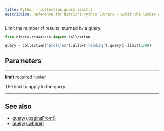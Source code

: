 ```yaml
---
title: Python - collection.query.limit()
description: Reference for Nitric's Python library - Limit the number of results returned by a query.
---
```


Limit the number of results returned by a query.

```python
from nitric.resources import collection

query = collection("profiles").allow('reading').query().limit(1000)
```

## Parameters

---

**limit** required `number`

The limit to apply to the query

---

## See also

- [query().pagingFrom()](./collection-query-pagingfrom.md)
- [query().where()](./collection-query-where.md)
